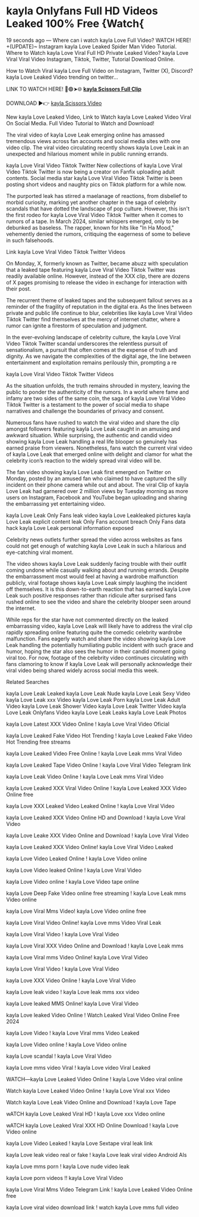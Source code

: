 # kayla Onlyfans Full HD Videos Leaked 100% Free {Watch{

19 seconds ago — Where can i watch kayla Love  Full Video? WATCH HERE! +(UPDATE)~ Instagram kayla Love  Leaked Spider Man Video Tutorial​. Where to Watch kayla Love  Viral Full HD Private Leaked Video? kayla Love  Viral Viral Video Instagram, Tiktok, Twitter, Tutorial Download Online.

How to Watch Viral kayla Love  Full Video on Instagram, Twitter (X), Discord? kayla Love  Leaked Video trending on twitter...

LINK TO WATCH HERE! 🔴🟢➤🌐 **[kayla Scissors Full Clip](https://viewwithoutpaying.com/)**

DOWNLOAD ►👉 [kayla  Scissors Video](https://viewwithoutpaying.com/)

New kayla Love  Leaked Video, Link to Watch kayla Love  Leaked Video Viral On Social Media. Full Video Tutorial to Watch and Download!

The viral video of kayla Love  Leak emerging online has amassed tremendous views across fan accounts and social media sites with one video clip. The viral video circulating recently shows kayla Love  Leak in an unexpected and hilarious moment while in public running errands.

kayla Love  Viral Video Tiktok Twitter New collections of kayla Love  Viral Video Tiktok Twitter is now being a creator on Fanfix uploading adult contents. Social media star kayla Love  Viral Video Tiktok Twitter is been posting short videos and naughty pics on Tiktok platform for a while now.

The purported leak has stirred a maelanage of reactions, from disbelief to morbid curiosity, marking yet another chapter in the saga of celebrity scandals that have dotted the landscape of pop culture. However, this isn't the first rodeo for kayla Love  Viral Video Tiktok Twitter when it comes to rumors of a tape. In March 2024, similar whispers emerged, only to be debunked as baseless. The rapper, known for hits like "In Ha Mood," vehemently denied the rumors, critiquing the eagerness of some to believe in such falsehoods.

Link kayla Love  Viral Video Tiktok Twitter Videos

On Monday, X, formerly known as Twitter, became abuzz with speculation that a leaked tape featuring kayla Love  Viral Video Tiktok Twitter was readily available online. However, instead of the XXX clip, there are dozens of X pages promising to release the video in exchange for interaction with their post.

The recurrent theme of leaked tapes and the subsequent fallout serves as a reminder of the fragility of reputation in the digital era. As the lines between private and public life continue to blur, celebrities like kayla Love  Viral Video Tiktok Twitter find themselves at the mercy of internet chatter, where a rumor can ignite a firestorm of speculation and judgment.

In the ever-evolving landscape of celebrity culture, the kayla Love  Viral Video Tiktok Twitter scandal underscores the relentless pursuit of sensationalism, a pursuit that often comes at the expense of truth and dignity. As we navigate the complexities of the digital age, the line between entertainment and exploitation remains perilously thin, prompting a re

kayla Love  Viral Video Tiktok Twitter Videos

As the situation unfolds, the truth remains shrouded in mystery, leaving the public to ponder the authenticity of the rumors. In a world where fame and infamy are two sides of the same coin, the saga of kayla Love  Viral Video Tiktok Twitter is a testament to the power of social media to shape narratives and challenge the boundaries of privacy and consent.

Numerous fans have rushed to watch the viral video and share the clip amongst followers featuring kayla Love  Leak caught in an amusing and awkward situation. While surprising, the authentic and candid video showing kayla Love  Leak handling a real life blooper so genuinely has earned praise from viewers. Nonetheless, fans watch the current viral video of kayla Love  Leak that emerged online with delight and clamor for what the celebrity icon’s reaction to the widely spread viral video will be.

The fan video showing kayla Love  Leak first emerged on Twitter on Monday, posted by an amused fan who claimed to have captured the silly incident on their phone camera while out and about. The viral Clip of kayla Love  Leak had garnered over 2 million views by Tuesday morning as more users on Instagram, Facebook and YouTube began uploading and sharing the embarrassing yet entertaining video.

kayla Love  Leak Only Fans leak video kayla Love  Leakleaked pictures kayla Love  Leak explicit content leak Only Fans account breach Only Fans data hack kayla Love  Leak personal information exposed

Celebrity news outlets further spread the video across websites as fans could not get enough of watching kayla Love  Leak in such a hilarious and eye-catching viral moment.

The video shows kayla Love  Leak suddenly facing trouble with their outfit coming undone while casually walking about and running errands. Despite the embarrassment most would feel at having a wardrobe malfunction publicly, viral footage shows kayla Love  Leak simply laughing the incident off themselves. It is this down-to-earth reaction that has earned kayla Love  Leak such positive responses rather than ridicule after surprised fans rushed online to see the video and share the celebrity blooper seen around the internet.

While reps for the star have not commented directly on the leaked embarrassing video, kayla Love  Leak will likely have to address the viral clip rapidly spreading online featuring quite the comedic celebrity wardrobe malfunction. Fans eagerly watch and share the video showing kayla Love  Leak handling the potentially humiliating public incident with such grace and humor, hoping the star also sees the humor in their candid moment going viral too. For now, footage of the celebrity video continues circulating with fans clamoring to know if kayla Love  Leak will personally acknowledge their viral video being shared widely across social media this week.

Related Searches

kayla Love  Leak Leaked kayla Love  Leak Nude kayla Love  Leak Sexy Video kayla Love  Leak xxx Video kayla Love  Leak Porn kayla Love  Leak Adult Video kayla Love  Leak Shower Video kayla Love  Leak Twitter Video kayla Love  Leak Onlyfans Video kayla Love  Leak Leaks kayla Love  Leak Photos

kayla Love  Latest XXX Video Online ! kayla Love  Viral Video Oficial

kayla Love  Leaked Fake Video Hot Trending ! kayla Love  Leaked Fake Video Hot Trending free streams

kayla Love  Leaked Video Free Online ! kayla Love  Leak mms Viral Video

kayla Love  Leaked Tape Video Online ! kayla Love  Viral Video Telegram link

kayla Love  Leak Video Online ! kayla Love  Leak mms Viral Video

kayla Love  Leaked XXX Viral Video Online ! kayla Love  Leaked XXX Video Online free

kayla Love  XXX Leaked Video Leaked Online ! kayla Love  Viral Video

kayla Love  Leaked XXX Video Online HD and Download ! kayla Love  Viral Video

kayla Love  Leake XXX Video Online and Download ! kayla Love  Viral Video

kayla Love  Leaked XXX Video Online! kayla Love  Viral Video Leaked

kayla Love  Video Leaked Online ! kayla Love  Video online

kayla Love  Video leaked Online ! kayla Love  Viral Video

kayla Love  Video online ! kayla Love  Video tape online

kayla Love  Deep Fake Video online free streaming ! kayla Love  Leak mms Video online

kayla Love  Viral Mms Video! kayla Love  Video online free

kayla Love  Viral Video Online! kayla Love  mms Video Viral Leak

kayla Love  Viral Video ! kayla Love  Viral Video

kayla Love  Viral XXX Video Online and Download ! kayla Love  Leak mms

kayla Love  Viral mms Video Online! kayla Love  Viral Video

kayla Love  Viral Video ! kayla Love  Viral Video

kayla Love  XXX Video Online ! kayla Love  Viral Video

kayla Love  leak video ! kayla Love  leak mms xxx video

kayla Love  leaked MMS Online! kayla Love  Viral Video

kayla Love  leaked Video Online ! Watch Leaked Viral Video Online Free 2024

kayla Love  Video ! kayla Love  Viral mms Video Leaked

kayla Love  Video online ! kayla Love  Video online

kayla Love  scandal ! kayla Love  Viral Video

kayla Love  mms video Viral ! kayla Love  video Viral Leaked

WATCH—kayla Love  Leaked Video Online ! kayla Love  Video viral online

Watch kayla Love  Leaked Video Online ! kayla Love  Viral xxx Video

Watch kayla Love  Leak Video Online and Download ! kayla Love  Tape

wATCH kayla Love  Leaked Viral HD ! kayla Love  xxx Video online

wATCH kayla Love  Leaked Viral XXX HD Online Download ! kayla Love  Video online

kayla Love  Video Leaked ! kayla Love  Sextape viral leak link

kayla Love  leak video real or fake ! kayla Love  leak viral video Android AIs

kayla Love  mms porn ! kayla Love  nude video leak

kayla Love  porn videos !! kayla Love  Viral Video

kayla Love  Viral Mms Video Telegram Link ! kayla Love  Leaked Video Online free

kayla Love  viral video download link ! watch kayla Love  mms full video
